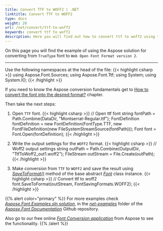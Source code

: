 ```yaml
---
title: Convert TTF to WOFF2 | .NET
linktitle: Convert TTF to WOFF2
type: docs
weight: 20
url: /net/convert/ttf-to-woff2
keywords: convert ttf to woff2
description: Here you will find out how to convert ttf to woff2 using the Aspose.Font for .NET.
---
```


On this page you will find the example of using the Aspose solution for converting from `TrueType` font to `Web Open Font Format version 2`.
_______

Use the following namespaces at the head of the file:
{{< highlight csharp >}} 
using Aspose.Font.Sources;
using Aspose.Font.Ttf;
using System;
using System.IO;
{{< /highlight >}}

If you need to know the Aspose conversion fundamentals get to 
 [How to convert the font into the desired format?](https://docs.aspose.com//font/net/convert/#how-to-convert-the-font-into-the-desired-format) chapter.

Then take the next steps:

1. Open `TTF` font.
{{< highlight csharp >}}
    // Open ttf font
    string fontPath = Path.Combine(DataDir, "Montserrat-Regular.ttf");
    FontDefinition fontDefinition = new FontDefinition(FontType.TTF, new FontFileDefinition(new FileSystemStreamSource(fontPath)));
    Font font = Font.Open(fontDefinition);
{{< /highlight >}}

2. Write the output settings for the `WOFF2` format.
{{< highlight csharp >}}
    // Woff2 output settings
    string outPath = Path.Combine(OutputDir, "TtfToWoff2_out1.woff2");
    FileStream outStream = File.Create(outPath);
{{< /highlight >}}

3. Make conversion from `TTF` to `WOFF2` and save the result using [*SaveToFormat()*](https://reference.aspose.com/font/net/aspose.font/font/savetoformat/) method of the base abstract [*Font*](https://reference.aspose.com/font/net/aspose.font/font/) class instance.
{{< highlight csharp >}}
    // Convert ttf to woff2
    font.SaveToFormat(outStream, FontSavingFormats.WOFF2);
{{< /highlight >}}

{{% alert color="primary" %}}
For more examples check [*Aspose.Font.Examples.sln solution*](https://github.com/aspose-font/Aspose.Font-Documentation/tree/master/net-examples), in the [*net-examples*](https://github.com/aspose-font/Aspose.Font-Documentation/tree/master/net-examples) folder of the [*Aspose.Font Documentation*](https://github.com/aspose-font/Aspose.Font-Documentation) Github repository.

Also go to our free online [*Font Conversion application*](https://products.aspose.app/font/conversion) from Aspose to see the functionality.
{{% /alert %}}